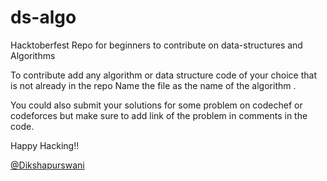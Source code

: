 # ds-algo
Hacktoberfest Repo for beginners to contribute on data-structures and Algorithms

To contribute add any algorithm or data structure code of your choice that is not already in the repo
Name the file as the name of the algorithm .

You could also submit your solutions for some problem on codechef or codeforces but make sure to add link of the problem in comments in the code.

Happy Hacking!!

[@Dikshapurswani](https://github.com/Dikshapurswani)